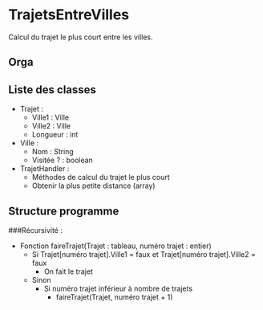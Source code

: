# TrajetsEntreVilles
Calcul du trajet le plus court entre les villes.


## Orga


## Liste des classes
- Trajet :
	- Ville1 : Ville
	- Ville2 : Ville
	- Longueur : int
- Ville :
	- Nom : String
	- Visitée ? : boolean
- TrajetHandler :
	- Méthodes de calcul du trajet le plus court
	- Obtenir la plus petite distance (array<entier>)
	
## Structure programme
###Récursivité :
- Fonction faireTrajet(Trajet : tableau, numéro trajet : entier)
	- Si Trajet[numéro trajet].Ville1 = faux et Trajet[numéro trajet].Ville2 = faux
		- On fait le trajet
	- Sinon
		- Si numéro trajet inférieur à nombre de trajets
			- faireTrajet(Trajet, numéro trajet + 1)
